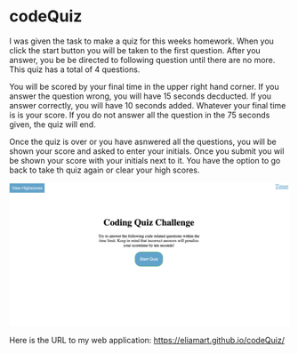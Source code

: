 # codeQuiz


I was given the task to make a quiz for this weeks homework. When you click the start button you will be taken to the first question. After you answer, you be be directed to following question until there are no more. 
This quiz has a total of 4 questions. 

You will be scored by your final time in the upper right hand corner. If you answer the question wrong, you will have 15 seconds decducted. If you answer correctly, you will have 10 seconds added. Whatever your final time is is your score. If you do not answer all the question in the 75 seconds given, the quiz will end.

Once the quiz is over or you have asnwered all the questions, you will be shown your score and asked to enter your initials. Once you submit you wil be shown your score with your initials next to it. You have the option to go back to take th quiz again or clear your high scores. 


![Here is a photo of the wegpage.](./assets/images/Screen%20Shot%202022-05-04%20at%205.00.00%20PM.png)

Here is the URL to my web application: https://eliamart.github.io/codeQuiz/